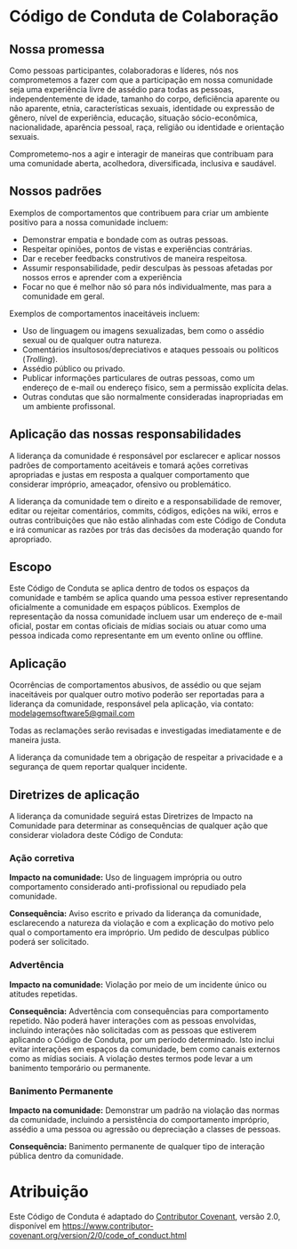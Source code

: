 # Código de Conduta de Colaboração 
## Nossa promessa

Como pessoas participantes, colaboradoras e líderes, nós nos comprometemos a fazer com que a participação em nossa comunidade seja uma experiência livre de assédio para todas as pessoas, independentemente de idade, tamanho do corpo, deficiência aparente ou não aparente, etnia, características sexuais, identidade ou expressão de gênero, nível de experiência, educação, situação sócio-econômica, nacionalidade, aparência pessoal, raça, religião ou identidade e orientação sexuais.

Comprometemo-nos a agir e interagir de maneiras que contribuam para uma comunidade aberta, acolhedora, diversificada, inclusiva e saudável.

## Nossos padrões
Exemplos de comportamentos que contribuem para criar um ambiente positivo para a nossa comunidade incluem:
- Demonstrar empatia e bondade com as outras pessoas.
- Respeitar opiniões, pontos de vistas e experiências contrárias.
- Dar e receber feedbacks construtivos de maneira respeitosa.
- Assumir responsabilidade, pedir desculpas às pessoas afetadas por nossos erros e aprender com a experiência
- Focar no que é melhor não só para nós individualmente, mas para a comunidade em geral. 

Exemplos de comportamentos inaceitáveis incluem: 
- Uso de linguagem ou imagens sexualizadas, bem como o assédio sexual ou de qualquer outra natureza. 
- Comentários insultosos/depreciativos e ataques pessoais ou políticos (_Trolling_).
- Assédio público ou privado. 
- Publicar informações particulares de outras pessoas, como um endereço de e-mail ou endereço físico, sem a permissão explícita delas. 
- Outras condutas que são normalmente consideradas inapropriadas em um ambiente profissonal. 

## Aplicação das nossas responsabilidades 
A liderança da comunidade é responsável por esclarecer e aplicar nossos padrões de comportamento aceitáveis e tomará ações corretivas apropriadas e justas em resposta a qualquer comportamento que considerar impróprio, ameaçador, ofensivo ou problemático.

A liderança da comunidade tem o direito e a responsabilidade de remover, editar ou rejeitar comentários, commits, códigos, edições na wiki, erros e outras contribuições que não estão alinhadas com este Código de Conduta e irá comunicar as razões por trás das decisões da moderação quando for apropriado.

## Escopo

Este Código de Conduta se aplica dentro de todos os espaços da comunidade e também se aplica quando uma pessoa estiver representando oficialmente a comunidade em espaços públicos. Exemplos de representação da nossa comunidade incluem usar um endereço de e-mail oficial, postar em contas oficiais de mídias sociais ou atuar como uma pessoa indicada como representante em um evento online ou offline.

## Aplicação
Ocorrências de comportamentos abusivos, de assédio ou que sejam inaceitáveis por qualquer outro motivo poderão ser reportadas para a liderança da comunidade, responsável pela aplicação, via contato: modelagemsoftware5@gmail.com

Todas as reclamações serão revisadas e investigadas imediatamente e de maneira justa.

A liderança da comunidade tem a obrigação de respeitar a privacidade e a segurança de quem reportar qualquer incidente.

## Diretrizes de aplicação

A liderança da comunidade seguirá estas Diretrizes de Impacto na Comunidade para determinar as consequências de qualquer ação que considerar violadora deste Código de Conduta:

### Ação corretiva

**Impacto na comunidade:** Uso de linguagem imprópria ou outro comportamento considerado anti-profissional ou repudiado pela comunidade. 

**Consequência:** Aviso escrito e privado da liderança da comunidade, esclarecendo a natureza da violação e com a explicação do motivo pelo qual o comportamento era impróprio. Um pedido de desculpas público poderá ser solicitado. 

### Advertência 

**Impacto na comunidade:** Violação por meio de um incidente único ou atitudes repetidas.

**Consequência:** Advertência com consequências para comportamento repetido. Não poderá haver interações com as pessoas envolvidas, incluindo interações não solicitadas com as pessoas que estiverem aplicando o Código de Conduta, por um período determinado. Isto inclui evitar interações em espaços da comunidade, bem como canais externos como as mídias sociais. A violação destes termos pode levar a um banimento temporário ou permanente.

### Banimento Permanente

**Impacto na comunidade:** Demonstrar um padrão na violação das normas da comunidade, incluindo a persistência do comportamento impróprio, assédio a uma pessoa ou agressão ou depreciação a classes de pessoas.

**Consequência:** Banimento permanente de qualquer tipo de interação pública dentro da comunidade.

# Atribuição
Este Código de Conduta é adaptado do [Contributor Covenant](https://www.contributor-covenant.org/), versão 2.0, disponível em https://www.contributor-covenant.org/version/2/0/code_of_conduct.html



